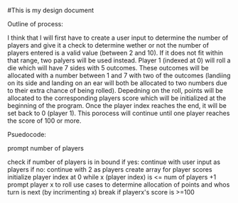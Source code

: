 #This is my design document

Outline of process:

I think that I will first have to create a user input to determine the number of players and give it a check 
to determine wether or not the number of players entered is a valid value (between 2 and 10). If it does not fit within
that range, two palyers will be used instead. Player 1 (indexed at 0) will roll a die which will have 7 sides with 5
outcomes. These outcomes will be allocated with a number between 1 and 7 with two of the outcomes (landiing on its
side and landing on an ear will both be allocated to two numbers due to their extra chance of being rolled). Depedning on
the roll, points will be allocated to the corresponding players score which will be initialized at the beginning of the
program. Once the player index reaches the end, it will be set back to 0 (player 1). This porocess will continue until
one player reaches the score of 100 or more.

Psuedocode:

prompt number of players

check if number of players is in bound
	if yes: continue with user input as players
	if no: continue with 2 as players
create array for player scores
initialize player index at 0
while x (player index) is <= num of players +1
	prompt player x to roll
	use cases to determine allocation of points and whos turn is next (by incrimenting x)
	break if playerx's score is >=100



 
